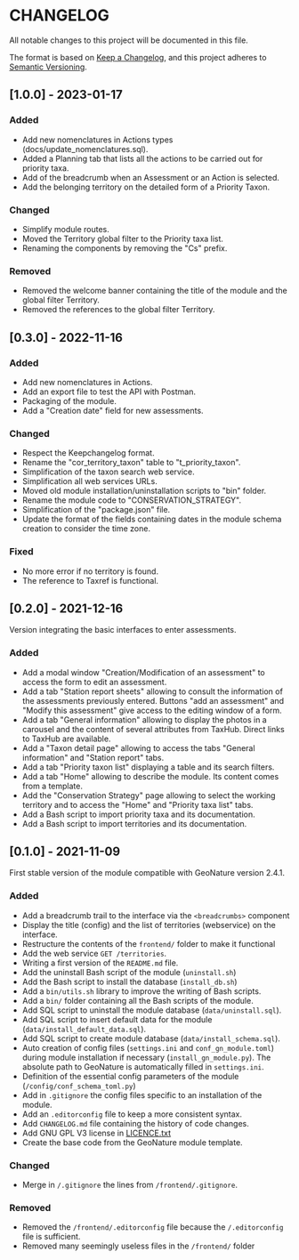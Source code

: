 # CHANGELOG

All notable changes to this project will be documented in this file.

The format is based on [Keep a Changelog](https://keepachangelog.com/en/1.0.0/),
and this project adheres to [Semantic Versioning](https://semver.org/spec/v2.0.0.html).

## [1.0.0] - 2023-01-17

### Added
- Add new nomenclatures in Actions types (docs/update_nomenclatures.sql).
- Added a Planning tab that lists all the actions to be carried out for priority taxa.
- Add of the breadcrumb when an Assessment or an Action is selected.
- Add the belonging territory on the detailed form of a Priority Taxon.

### Changed
- Simplify module routes.
- Moved the Territory global filter to the Priority taxa list.
- Renaming the components by removing the "Cs" prefix.

### Removed
- Removed the welcome banner containing the title of the module and the global filter Territory.
- Removed the references to the global filter Territory.

## [0.3.0] - 2022-11-16

### Added
- Add new nomenclatures in Actions.
- Add an export file to test the API with Postman.
- Packaging of the module.
- Add a "Creation date" field for new assessments.

### Changed
- Respect the Keepchangelog format.
- Rename the "cor_territory_taxon" table to "t_priority_taxon".
- Simplification of the taxon search web service.
- Simplification all web services URLs.
- Moved old module installation/uninstallation scripts to "bin" folder.
- Rename the module code to "CONSERVATION_STRATEGY".
- Simplification of the "package.json" file.
- Update the format of the fields containing dates in the module schema creation to consider the time zone.

### Fixed
- No more error if no territory is found.
- The reference to Taxref is functional.

## [0.2.0] - 2021-12-16

Version integrating the basic interfaces to enter assessments.

### Added
- Add a modal window "Creation/Modification of an assessment" to access the form to edit an assessment.
- Add a tab "Station report sheets" allowing to consult the information
of the assessments previously entered. Buttons "add an assessment" and
  "Modify this assessment" give access to the editing window of a form.
- Add a tab "General information" allowing to display the photos
  in a carousel and the content of several attributes from TaxHub.
  Direct links to TaxHub are available.
- Add a "Taxon detail page" allowing to access the tabs
  "General information" and "Station report" tabs.
- Add a tab "Priority taxon list" displaying a table and its search filters.
- Add a tab "Home" allowing to describe the module. Its content comes from a template.
- Add the "Conservation Strategy" page allowing to select the working territory
  and to access the "Home" and "Priority taxa list" tabs.
- Add a Bash script to import priority taxa and its documentation.
- Add a Bash script to import territories and its documentation.

## [0.1.0] - 2021-11-09

First stable version of the module compatible with GeoNature version 2.4.1.

### Added
- Add a breadcrumb trail to the interface via the `<breadcrumbs>` component
- Display the title (config) and the list of territories (webservice) on the interface.
- Restructure the contents of the `frontend/` folder to make it functional
- Add the web service `GET /territories`.
- Writing a first version of the `README.md` file.
- Add the uninstall Bash script of the module (`uninstall.sh`)
- Add the Bash script to install the database (`install_db.sh`)
- Add a `bin/utils.sh` library to improve the writing of Bash scripts.
- Add a `bin/` folder containing all the Bash scripts of the module.
- Add SQL script to uninstall the module database (`data/uninstall.sql`).
- Add SQL script to insert default data for the module (`data/install_default_data.sql`).
- Add SQL script to create module database (`data/install_schema.sql`).
- Auto creation of config files (`settings.ini` and `conf_gn_module.toml`)
  during module installation if necessary (`install_gn_module.py`). The absolute path to GeoNature
  is automatically filled in `settings.ini`.
- Definition of the essential config parameters of the module (`/config/conf_schema_toml.py`)
- Add in `.gitignore` the config files specific to an installation of the module.
- Add an `.editorconfig` file to keep a more consistent syntax.
- Add `CHANGELOG.md` file containing the history of code changes.
- Add GNU GPL V3 license in [LICENCE.txt](LICENCE.txt)
- Create the base code from the GeoNature module template.

### Changed
- Merge in `/.gitignore` the lines from `/frontend/.gitignore`.

### Removed
- Removed the `/frontend/.editorconfig` file because the `/.editorconfig` file is sufficient.
- Removed many seemingly useless files in the `/frontend/` folder

